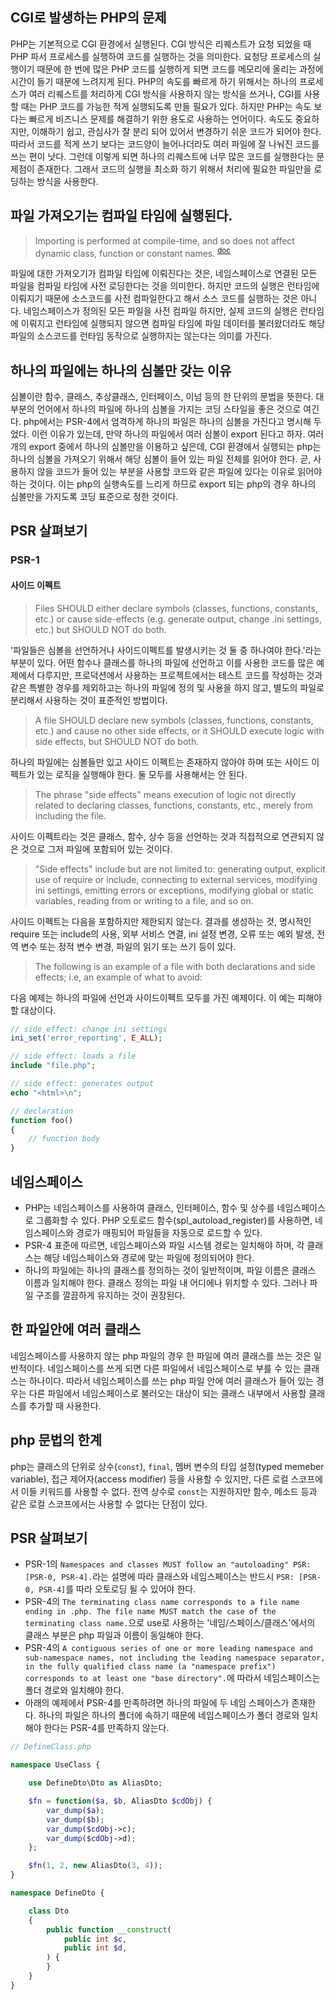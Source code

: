 ## CGI로 발생하는 PHP의 문제

PHP는 기본적으로 CGI 환경에서 실행된다. CGI 방식은 리퀘스트가 요청 되었을 때 PHP 파서 프로세스를 실행하여 코드를 실행하는 것을 의미한다. 요청당 프로세스의 실행이기 때문에 한 번에 많은 PHP 코드를 실행하게 되면 코드를 메모리에 올리는 과정에 시간이 들기 때문에 느려지게 된다. PHP의 속도를 빠르게 하기 위해서는 하나의 프로세스가 여러 리퀘스트를 처리하게 CGI 방식을 사용하지 않는 방식을 쓰거나, CGI를 사용할 때는 PHP 코드를 가능한 적게 실행되도록 만들 필요가 있다. 하지만 PHP는 속도 보다는 빠르게 비즈니스 문제를 해결하기 위한 용도로 사용하는 언어이다. 속도도 중요하지만, 이해하기 쉽고, 관심사가 잘 분리 되어 있어서 변경하기 쉬운 코드가 되어야 한다. 따라서 코드를 적게 쓰기 보다는 코드양이 늘어나더라도 여러 파일에 잘 나눠진 코드를 쓰는 편이 낫다. 그런데 이렇게 되면 하나의 리퀘스트에 너무 많은 코드를 실행한다는 문제점이 존재한다. 그래서 코드의 실행을 최소화 하기 위해서 처리에 필요한 파일만을 로딩하는 방식을 사용한다.

## 파일 가져오기는 컴파일 타임에 실행된다.

> Importing is performed at compile-time, and so does not affect dynamic class, function or constant names. <sup>[doc](https://www.php.net/manual/en/language.namespaces.importing.php#example-300)</sup>

파일에 대한 가져오기가 컴파일 타임에 이뤄진다는 것은, 네임스페이스로 연결된 모든 파일을 컴파일 타임에 사전 로딩한다는 것을 의미한다. 하지만 코드의 실행은 런타임에 이뤄지기 때문에 소스코드를 사전 컴파일한다고 해서 소스 코드를 실행하는 것은 아니다. 네임스페이스가 정의된 모든 파일을 사전 컴파일 하지만, 실제 코드의 실행은 런타임에 이뤄지고 런타임에 실행되지 않으면 컴파일 타임에 파일 데이터를 불러왔더라도 해당 파일의 소스코드를 런타임 동작으로 실행하지는 않는다는 의미를 가진다.

## 하나의 파일에는 하나의 심볼만 갖는 이유

심볼이란 함수, 클래스, 추상클래스, 인터페이스, 이넘 등의 한 단위의 문법을 뜻한다. 대부분의 언어에서 하나의 파일에 하나의 심볼을 가지는 코딩 스타일을 좋은 것으로 여긴다. php에서는 PSR-4에서 엄격하게 하나의 파일은 하나의 심볼을 가진다고 명시해 두었다. 이런 이유가 있는데, 만약 하나의 파일에서 여러 심볼이 export 된다고 하자. 여러개의 export 중에서 하나의 심볼만을 이용하고 싶은데, CGI 환경에서 실행되는 php는 하나의 심볼을 가져오기 위해서 해당 심볼이 들어 있는 파일 전체를 읽어야 한다. 곧, 사용하지 않을 코드가 들어 있는 부분을 사용할 코드와 같은 파일에 있다는 이유로 읽어야 하는 것이다. 이는 php의 실행속도를 느리게 하므로 export 되는 php의 경우 하나의 심볼만을 가지도록 코딩 표준으로 정한 것이다.

## PSR 살펴보기

### PSR-1

#### 사이드 이펙트

> Files SHOULD either declare symbols (classes, functions, constants, etc.) or cause side-effects (e.g. generate output, change .ini settings, etc.) but SHOULD NOT do both.

'파일들은 심볼을 선언하거나 사이드이펙트를 발생시키는 것 둘 중 하나여야 한다.'라는 부분이 있다. 어떤 함수나 클래스를 하나의 파일에 선언하고 이를 사용한 코드를 많은 예제에서 다루지만, 프로덕션에서 사용하는 프로젝트에서는 테스트 코드를 작성하는 것과 같은 특별한 경우를 제외하고는 하나의 파일에 정의 및 사용을 하지 않고, 별도의 파일로 분리해서 사용하는 것이 표준적인 방법이다.

> A file SHOULD declare new symbols (classes, functions, constants, etc.) and cause no other side effects, or it SHOULD execute logic with side effects, but SHOULD NOT do both.

하나의 파일에는 심볼들만 있고 사이드 이펙트는 존재하지 않아야 하며 또는 사이드 이펙트가 있는 로직을 실행해야 한다. 둘 모두를 사용해서는 안 된다.

> The phrase "side effects" means execution of logic not directly related to declaring classes, functions, constants, etc., merely from including the file.

사이드 이펙트라는 것은 클래스, 함수, 상수 등을 선언하는 것과 직접적으로 연관되지 않은 것으로 그저 파일에 포함되어 있는 것이다.

> "Side effects" include but are not limited to: generating output, explicit use of require or include, connecting to external services, modifying ini settings, emitting errors or exceptions, modifying global or static variables, reading from or writing to a file, and so on.

사이드 이펙트는 다음을 포함하지만 제한되지 않는다. 결과를 생성하는 것, 명시적인 require 또는 include의 사용, 외부 서비스 연결, ini 설정 변경, 오류 또는 예외 발생, 전역 변수 또는 정적 변수 변경, 파일의 읽기 또는 쓰기 등이 있다.

> The following is an example of a file with both declarations and side effects; i.e, an example of what to avoid:

다음 예제는 하나의 파일에 선언과 사이드이펙트 모두를 가진 예제이다. 이 예는 피해야 할 대상이다.

```php
// side effect: change ini settings
ini_set('error_reporting', E_ALL);

// side effect: loads a file
include "file.php";

// side effect: generates output
echo "<html>\n";

// declaration
function foo()
{
    // function body
}
```

## 네임스페이스
- PHP는 네임스페이스를 사용하여 클래스, 인터페이스, 함수 및 상수를 네임스페이스로 그룹화할 수 있다. PHP 오토로드 함수(spl_autoload_register)를 사용하면, 네임스페이스와 경로가 매핑되어 파일들을 자동으로 로드할 수 있다.
- PSR-4 표준에 따르면, 네임스페이스와 파일 시스템 경로는 일치해야 하며, 각 클래스는 해당 네임스페이스와 경로에 맞는 파일에 정의되어야 한다.
- 하나의 파일에는 하나의 클래스를 정의하는 것이 일반적이며, 파일 이름은 클래스 이름과 일치해야 한다. 클래스 정의는 파일 내 어디에나 위치할 수 있다. 그러나 파일 구조를 깔끔하게 유지하는 것이 권장된다.

## 한 파일안에 여러 클래스

네임스페이스를 사용하지 않는 php 파일의 경우 한 파일에 여러 클래스를 쓰는 것은 일반적이다. 네임스페이스를 쓰게 되면 다른 파일에서 네임스페이스로 부를 수 있는 클래스는 하나이다. 따라서 네임스페이스를 쓰는 php 파일 안에 여러 클래스가 들어 있는 경우는 다른 파일에서 네임스페이스로 불러오는 대상이 되는 클래스 내부에서 사용할 클래스를 추가할 때 사용한다.

## php 문법의 한계

php는 클래스의 단위로 상수(`const`), `final`, 멤버 변수의 타입 설정(typed memeber variable), 접근 제어자(access modifier) 등을 사용할 수 있지만, 다른 로컬 스코프에서 이들 키워드를 사용할 수 없다. 전역 상수로 `const`는 지원하지만 함수, 메소드 등과 같은 로컬 스코프에서는 사용할 수 없다는 단점이 있다.

## PSR 살펴보기
- PSR-1의 `Namespaces and classes MUST follow an "autoloading" PSR: [PSR-0, PSR-4].`라는 설명에 따라 클래스와 네임스페이스는 반드시 `PSR: [PSR-0, PSR-4]`를 따라 오토로딩 될 수 있어야 한다.
- PSR-4의 `The terminating class name corresponds to a file name ending in .php. The file name MUST match the case of the terminating class name.`으로 use로 사용하는 '네임/스페이스/클래스'에서의 클래스 부분은 php 파일과 이름이 동일해야 한다.
- PSR-4의 `A contiguous series of one or more leading namespace and sub-namespace names, not including the leading namespace separator, in the fully qualified class name (a "namespace prefix") corresponds to at least one "base directory".`에 따라서 네임스페이스는 폴더 경로와 일치해야 한다.
- 아래의 예제에서 PSR-4를 만족하려면 하나의 파일에 두 네임 스페이스가 존재한다. 하나의 파일은 하나의 폴더에 속하기 때문에 네임스페이스가 폴더 경로와 일치해야 한다는 PSR-4를 만족하지 않는다.
```php
// DefineClass.php

namespace UseClass {

    use DefineDto\Dto as AliasDto;

    $fn = function($a, $b, AliasDto $cdObj) {
        var_dump($a);
        var_dump($b);
        var_dump($cdObj->c);
        var_dump($cdObj->d);
    };

    $fn(1, 2, new AliasDto(3, 4));
}

namespace DefineDto {

    class Dto
    {
        public function __construct(
            public int $c,
            public int $d,
        ) {
        }
    }
}
```
